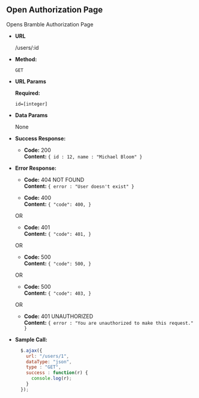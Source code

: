 **Open Authorization Page**
----
  Opens Bramble Authorization Page

* **URL**

  /users/:id

* **Method:**

  `GET`
  
*  **URL Params**

   **Required:**
 
   `id=[integer]`

* **Data Params**

  None

* **Success Response:**

  * **Code:** 200 <br />
    **Content:** `{ id : 12, name : "Michael Bloom" }`
 
* **Error Response:**

  * **Code:** 404 NOT FOUND <br />
    **Content:** `{ error : "User doesn't exist" }`



  * **Code:** 400<br />
    **Content:** `{
    "code": 400,
     }`

  OR

  * **Code:** 401<br />
    **Content:** `{
      "code": 401,
    }`

  OR

  * **Code:** 500<br />
    **Content:** `{
      "code": 500,
    }`

  OR

   * **Code:** 500<br />
    **Content:** `{
      "code": 403,
    }`


  OR

  * **Code:** 401 UNAUTHORIZED <br />
    **Content:** `{ error : "You are unauthorized to make this request." }`

* **Sample Call:**

  ```javascript
    $.ajax({
      url: "/users/1",
      dataType: "json",
      type : "GET",
      success : function(r) {
        console.log(r);
      }
    });
  ``` 